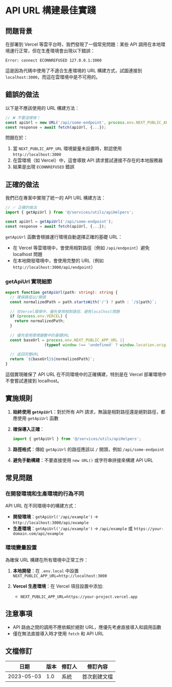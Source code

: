 # API URL 構建最佳實踐

## 問題背景

在部署到 Vercel 等雲平台時，我們發現了一個常見問題：某些 API 調用在本地環境運行正常，但在生產環境會出現以下錯誤：

```
Error: connect ECONNREFUSED 127.0.0.1:3000
```

這是因為代碼中使用了不適合生產環境的 URL 構建方式，試圖連接到 `localhost:3000`，而這在雲環境中是不可用的。

## 錯誤的做法

以下是不應該使用的 URL 構建方法：

```typescript
// ❌ 不要這樣做！
const apiUrl = new URL('/api/some-endpoint', process.env.NEXT_PUBLIC_APP_URL || 'http://localhost:3000').toString();
const response = await fetch(apiUrl, {...});
```

問題在於：
1. 當 `NEXT_PUBLIC_APP_URL` 環境變量未設置時，默認使用 `http://localhost:3000`
2. 在雲環境（如 Vercel）中，這會導致 API 請求嘗試連接不存在的本地服務器
3. 結果是出現 `ECONNREFUSED` 錯誤

## 正確的做法

我們已在專案中實現了統一的 API URL 構建方法：

```typescript
// ✅ 正確的做法
import { getApiUrl } from '@/services/utils/apiHelpers';

const apiUrl = getApiUrl('/api/some-endpoint');
const response = await fetch(apiUrl, {...});
```

`getApiUrl` 函數會根據運行環境自動選擇正確的基礎 URL：
- 在 Vercel 等雲環境中，會使用相對路徑（例如 `/api/endpoint`）避免 localhost 問題
- 在本地開發環境中，會使用完整的 URL（例如 `http://localhost:3000/api/endpoint`）

### getApiUrl 實現細節

```typescript
export function getApiUrl(path: string): string {
  // 確保路徑以/開頭
  const normalizedPath = path.startsWith('/') ? path : `/${path}`;
  
  // 在Vercel環境中，優先使用相對路徑，避免localhost問題
  if (process.env.VERCEL) {
    return normalizedPath;
  }
  
  // 優先使用環境變數中的基礎URL
  const baseUrl = process.env.NEXT_PUBLIC_APP_URL || 
                 (typeof window !== 'undefined' ? window.location.origin : 'http://localhost:3000');
  
  // 返回完整URL
  return `${baseUrl}${normalizedPath}`;
}
```

這個實現確保了 API URL 在不同環境中的正確構建，特別是在 Vercel 部署環境中不會嘗試連接到 localhost。

## 實施規則

1. **始終使用 `getApiUrl`**：對於所有 API 請求，無論是相對路徑還是絕對路徑，都應使用 `getApiUrl` 函數

2. **確保導入正確**：
   ```typescript
   import { getApiUrl } from '@/services/utils/apiHelpers';
   ```

3. **路徑格式**：傳給 `getApiUrl` 的路徑應該以 `/` 開頭，例如 `/api/some-endpoint`

4. **避免手動構建**：不要直接使用 `new URL()` 或字符串拼接來構建 API URL

## 常見問題

### 在開發環境和生產環境的行為不同

API URL 在不同環境中的構建方式：

- **開發環境**：`getApiUrl('/api/example')` → `http://localhost:3000/api/example`
- **生產環境**：`getApiUrl('/api/example')` → `/api/example` 或 `https://your-domain.com/api/example`

### 環境變量設置

為確保 URL 構建在所有環境中正常工作：

1. **本地開發**：在 `.env.local` 中設置 `NEXT_PUBLIC_APP_URL=http://localhost:3000`

2. **Vercel 生產環境**：在 Vercel 項目設置中添加:
   - `NEXT_PUBLIC_APP_URL=https://your-project.vercel.app`

## 注意事項

- API 路由之間的調用不應依賴於絕對 URL，應優先考慮直接導入和調用函數
- 僅在無法直接導入時才使用 `fetch` 和 API URL

## 文檔修訂

| 日期       | 版本 | 修訂人 | 修訂內容            |
|------------|------|--------|--------------------|
| 2023-05-03 | 1.0  | 系統   | 首次創建文檔        | 